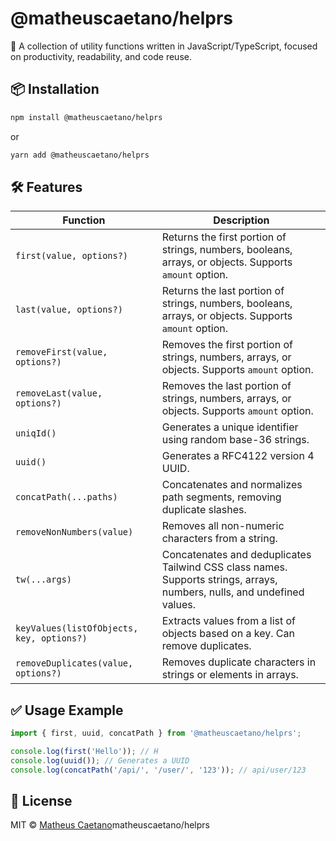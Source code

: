 # @matheuscaetano/helprs


🚀 A collection of utility functions written in JavaScript/TypeScript, focused on productivity, readability, and code reuse.

## 📦 Installation

```bash
npm install @matheuscaetano/helprs
```

or

```bash
yarn add @matheuscaetano/helprs
```

## 🛠️ Features

| Function         | Description |
|------------------|-------------|
| `first(value, options?)` | Returns the first portion of strings, numbers, booleans, arrays, or objects. Supports `amount` option. |
| `last(value, options?)` | Returns the last portion of strings, numbers, booleans, arrays, or objects. Supports `amount` option. |
| `removeFirst(value, options?)` | Removes the first portion of strings, numbers, arrays, or objects. Supports `amount` option. |
| `removeLast(value, options?)` | Removes the last portion of strings, numbers, arrays, or objects. Supports `amount` option. |
| `uniqId()` | Generates a unique identifier using random base-36 strings. |
| `uuid()` | Generates a RFC4122 version 4 UUID. |
| `concatPath(...paths)` | Concatenates and normalizes path segments, removing duplicate slashes. |
| `removeNonNumbers(value)` | Removes all non-numeric characters from a string. |
| `tw(...args)` | Concatenates and deduplicates Tailwind CSS class names. Supports strings, arrays, numbers, nulls, and undefined values. |
| `keyValues(listOfObjects, key, options?)` | Extracts values from a list of objects based on a key. Can remove duplicates. |
| `removeDuplicates(value, options?)` | Removes duplicate characters in strings or elements in arrays. |

## ✅ Usage Example

```ts
import { first, uuid, concatPath } from '@matheuscaetano/helprs';

console.log(first('Hello')); // H
console.log(uuid()); // Generates a UUID
console.log(concatPath('/api/', '/user/', '123')); // api/user/123
```

## 📄 License

MIT © [Matheus Caetano](https://lnk.bio/MatheusCaetano)matheuscaetano/helprs
